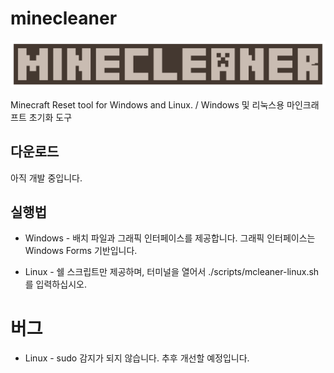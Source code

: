 # minecleaner

![logo](images/logo.svg)

Minecraft Reset tool for Windows and Linux. / Windows 및 리눅스용 마인크래프트 초기화 도구

## 다운로드

아직 개발 중입니다.

## 실행법

* Windows - 배치 파일과 그래픽 인터페이스를 제공합니다. 그래픽 인터페이스는 Windows Forms 기반입니다.

* Linux - 쉘 스크립트만 제공하며, 터미널을 열어서 ./scripts/mcleaner-linux.sh를 입력하십시오.

# 버그

* Linux - sudo 감지가 되지 않습니다. 추후 개선할 예정입니다.
